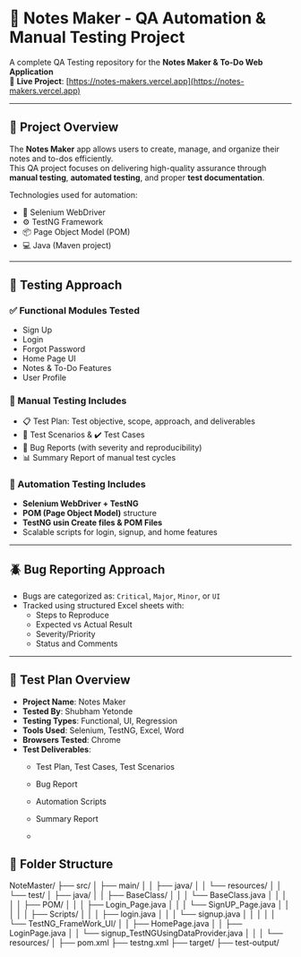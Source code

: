 # 📝 Notes Maker - QA Automation & Manual Testing Project

A complete QA Testing repository for the **Notes Maker & To-Do Web Application**  
🔗 **Live Project**: [https://notes-makers.vercel.app](https://notes-makers.vercel.app)

---

## 📌 Project Overview

The **Notes Maker** app allows users to create, manage, and organize their notes and to-dos efficiently.  
This QA project focuses on delivering high-quality assurance through **manual testing**, **automated testing**, and proper **test documentation**.

Technologies used for automation:
- 🧪 Selenium WebDriver
- ⚙️ TestNG Framework
- 📦 Page Object Model (POM)
- 💻 Java (Maven project)

---

## 🧪 Testing Approach

### ✅ Functional Modules Tested
- Sign Up
- Login
- Forgot Password
- Home Page UI
- Notes & To-Do Features
- User Profile

### 🧾 Manual Testing Includes
- 📋 Test Plan: Test objective, scope, approach, and deliverables
- 🧠 Test Scenarios & ✔️ Test Cases
- 🐛 Bug Reports (with severity and reproducibility)
- 📊 Summary Report of manual test cycles

### 🤖 Automation Testing Includes
- **Selenium WebDriver + TestNG**
- **POM (Page Object Model)** structure
-  **TestNG usin Create files & POM Files**
- Scalable scripts for login, signup, and home features

---

## 🪲 Bug Reporting Approach

- Bugs are categorized as: `Critical`, `Major`, `Minor`, or `UI`
- Tracked using structured Excel sheets with:
  - Steps to Reproduce
  - Expected vs Actual Result
  - Severity/Priority
  - Status and Comments

---

## 🧾 Test Plan Overview

- **Project Name**: Notes Maker
- **Tested By**: Shubham Yetonde
- **Testing Types**: Functional, UI, Regression
- **Tools Used**: Selenium, TestNG, Excel, Word
- **Browsers Tested**: Chrome
- **Test Deliverables**:
  - Test Plan, Test Cases, Test Scenarios
  - Bug Report
  - Automation Scripts
  - Summary Report
 
  - 
## 🧱 Folder Structure
NoteMaster/
├── src/
│   ├── main/
│   │   ├── java/
│   │   └── resources/
│
│   └── test/
│       ├── java/
│       │   ├── BaseClass/
│       │   │   └── BaseClass.java
│       │   │
│       │   ├── POM/
│       │   │   ├── Login_Page.java
│       │   │   └── SignUP_Page.java
│       │   │
│       │   ├── Scripts/
│       │   │   ├── login.java
│       │   │   └── signup.java
│       │   │
│       │   └── TestNG_FrameWork_UI/
│       │       ├── HomePage.java
│       │       ├── LoginPage.java
│       │       └── signup_TestNGUsingDataProvider.java
│       │
│       └── resources/
│
├── pom.xml
├── testng.xml
├── target/
├── test-output/




